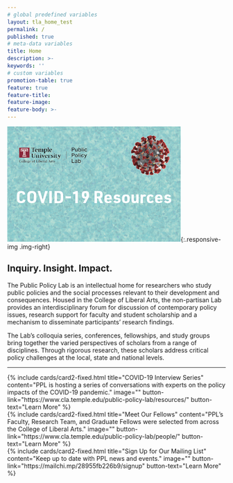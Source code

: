 ```yaml
---
# global predefined variables
layout: tla_home_test
permalink: /
published: true
# meta-data variables
title: Home
description: >-
keywords: ''
# custom variables
promotion-table: true
feature: true
feature-title: 
feature-image:
feature-body: >-
---
```

[![PPL COVID]( https://github.com/TULiberalArts/Public-Policy-Lab/blob/master/media/updatedpplcovid.png?raw=true)](https://www.cla.temple.edu/public-policy-lab/resources/){:.responsive-img .img-right}
## Inquiry. Insight. Impact.
The Public Policy Lab is an intellectual home for researchers who study public policies and the social processes relevant to their development and consequences. Housed in the College of Liberal Arts, the non-partisan Lab provides an interdisciplinary forum for discussion of contemporary policy issues, research support for faculty and student scholarship and a mechanism to disseminate participants’ research findings.

The Lab’s colloquia series, conferences, fellowships, and study groups bring together the varied perspectives of scholars from a range of disciplines. Through rigorous research, these scholars address critical policy challenges at the local, state and national levels.

___


<div class="row row-wide">
  <div class="col m12 l4">{% include cards/card2-fixed.html
    title="COVID-19 Interview Series"
    content="PPL is hosting a series of conversations with experts on the policy impacts of the COVID-19 pandemic."
    image=""
    button-link="https://www.cla.temple.edu/public-policy-lab/resources/"
    button-text="Learn More" %}
  </div>
  <div class="row row-wide">
    <div class="col m12 l4">{% include cards/card2-fixed.html
      title="Meet Our Fellows"
      content="PPL’s Faculty, Research Team, and Graduate Fellows were selected from across the College of Liberal Arts."
      image=""
      button-link="https://www.cla.temple.edu/public-policy-lab/people/"
      button-text="Learn More" %}
    </div>
    <div class="row row-wide">
      <div class="col m12 l4">{% include cards/card2-fixed.html
        title="Sign Up for Our Mailing List"
        content="Keep up to date with PPL news and events."
        image=""
        button-link="https://mailchi.mp/28955fb226b9/signup"
        button-text="Learn More" %}
      </div>
</div>
